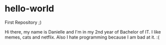 # hello-world
First Repository ;)

Hi there, my name is Danielle and I'm in my 2nd year of Bachelor of IT.
I like memes, cats and netflix.
Also I hate programming because I am bad at it. :(
